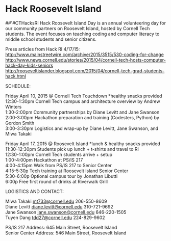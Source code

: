 # Hack Roosevelt Island
##'#CTHacksRI
Hack Roosevelt Island Day is an annual volunteering day for our community partners on Roosevelt Island, hosted by Cornell Tech students. The event focuses on teaching coding and computer literacy to middle school students and senior citizens.

Press articles from Hack RI 4/17/15:  
http://www.mainstreetwire.com/archive/2015/3515/530-coding-for-change  
http://www.news.cornell.edu/stories/2015/04/cornell-tech-hosts-computer-hack-day-kids-seniors  
http://rooseveltislander.blogspot.com/2015/04/cornell-tech-grad-students-hack.html

SCHEDULE:

Friday April 10, 2015 @ Cornell Tech Touchdown *healthy snacks provided  
12:30-1:30pm Cornell Tech campus and architecture overview by Andrew Winters  
1:30-2:00pm Community partnerships by Diane Levitt and Jane Swanson  
2:00-3:00pm Hackathon preparation and training (Codesters, Python) by Gordon Smith  
3:00-3:30pm Logistics and wrap-up by Diane Levitt, Jane Swanson, and Miwa Takaki

Friday April 17, 2015 @ Roosevelt Island *lunch & healthy snacks provided  
11:30-12:30pm Students pick up lunch + t-shirts and travel to RI  
12:30-1:00pm Cornell Tech students arrive + setup  
1:00-4:00pm Hackathon at PS/IS 217  
4:00-4:15pm Walk from PS/IS 217 to Senior Center  
4:15-5:30p Tech training at Roosevelt Island Senior Center  
5:30-6:00p Optional campus tour by Jonathan Libutti  
6:00p Free first round of drinks at Riverwalk Grill

LOGISTICS AND CONTACT:

Miwa Takaki mt733@cornell.edu 206-550-8609  
Diane Levitt diane.levitt@cornell.edu 310-721-9692  
Jane Swanson jane.swanson@cornell.edu 646-220-1505  
Tuyen Dang tdd27@cornell.edu 224-829-9602

PS/IS 217 Address: 645 Main Street, Roosevelt Island  
Senior Center Address: 546 Main Street, Roosevelt Island
